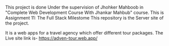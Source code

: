  This project is done Under the supervision of Jhohker Mahboob in "Complete Web Development Course With Jhankar Mahbub" course.
This is Assignment 11: The Full Stack Milestome
This repository is the Server site of the project.

It is a web apps for a travel agency which offer different tour packages.
The Live site link is- https://adven-tour.web.app/


